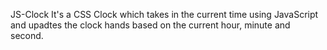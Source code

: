 JS-Clock
It's a CSS Clock which takes in the current time using JavaScript and upadtes the clock hands based on the current hour, minute and second.
